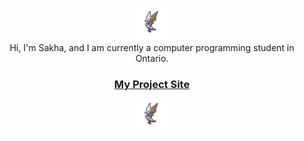 <div align="center">
  <img src="https://github.com/sannafis/sannafis/blob/main/giantbattransparent.gif" width="10%"/>
<div align="center">
Hi, I'm Sakha, and I am currently a computer programming student in Ontario. 
<h3><a href="https://sannafis.github.io/portfolio/">My Project Site</a></h3> 
</div
  <div align="center" >
  <img src="https://github.com/sannafis/sannafis/blob/main/giantbattransparent.gif" width="10%"/>
</div
